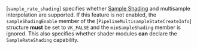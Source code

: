 [`sample_rate_shading`] specifies whether
[Sample Shading](https://www.khronos.org/registry/vulkan/specs/1.3-extensions/html/vkspec.html#primsrast-sampleshading) and multisample interpolation
are supported.
If this feature is not enabled, the `sampleShadingEnable` member of
the [`PipelineMultisampleStateCreateInfo`] structure  **must**  be set to
`VK_FALSE` and the `minSampleShading` member is ignored.
This also specifies whether shader modules  **can**  declare the
`SampleRateShading` capability.